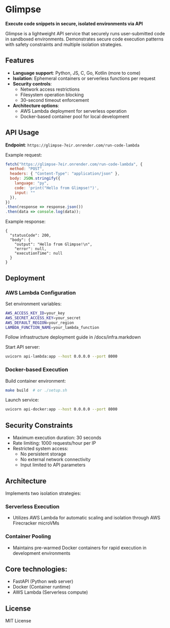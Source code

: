 # Glimpse

**Execute code snippets in secure, isolated environments via API**

Glimpse is a lightweight API service that securely runs user-submitted code in sandboxed environments. Demonstrates secure code execution patterns with safety constraints and multiple isolation strategies.

## Features

- **Language support**: Python, JS, C, Go, Kotlin (more to come)
- **Isolation**: Ephemeral containers or serverless functions per request
- **Security controls**:
  - Network access restrictions
  - Filesystem operation blocking
  - 30-second timeout enforcement
- **Architecture options**:
  - AWS Lambda deployment for serverless operation
  - Docker-based container pool for local development

## API Usage

**Endpoint**: `https://glimpse-7eir.onrender.com/run-code-lambda`

Example request:
```javascript
fetch("https://glimpse-7eir.onrender.com/run-code-lambda", {
  method: "POST",
  headers: { "Content-Type": "application/json" },
  body: JSON.stringify({
    language: "py",
    code: 'print("Hello from Glimpse!")',
    input: ""
  }),
})
.then(response => response.json())
.then(data => console.log(data));
```

Example response:
```
{
  "statusCode": 200,
  "body": {
    "output": "Hello from Glimpse!\n",
    "error": null,
    "executionTime": null
  }
}
```


## Deployment

### AWS Lambda Configuration
Set environment variables:

```bash
AWS_ACCESS_KEY_ID=your_key
AWS_SECRET_ACCESS_KEY=your_secret
AWS_DEFAULT_REGION=your_region
LAMBDA_FUNCTION_NAME=your_lambda_function
```

Follow infrastructure deployment guide in /docs/infra.markdown

Start API server:

```bash
uvicorn api-lambda:app --host 0.0.0.0 --port 8000
```


### Docker-based Execution

Build container environment:

```bash
make build  # or ./setup.sh
```

Launch service:

```bash
uvicorn api-docker:app --host 0.0.0.0 --port 8000
```

## Security Constraints

- Maximum execution duration: 30 seconds
- Rate limiting: 1000 requests/hour per IP
- Restricted system access:
  - No persistent storage
  - No external network connectivity
  - Input limited to API parameters

## Architecture

Implements two isolation strategies:

### Serverless Execution
- Utilizes AWS Lambda for automatic scaling and isolation through AWS Firecracker microVMs

### Container Pooling
- Maintains pre-warmed Docker containers for rapid execution in development environments

## Core technologies:

- FastAPI (Python web server)
- Docker (Container runtime)
- AWS Lambda (Serverless compute)

## License

MIT License